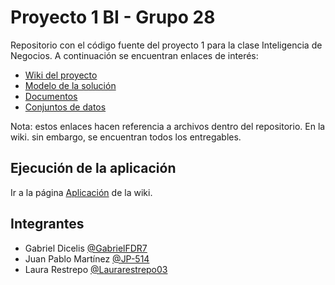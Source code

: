 # Proyecto 1 BI - Grupo 28
Repositorio con el código fuente del proyecto 1 para la clase Inteligencia de Negocios. A continuación se encuentran enlaces de interés:
* [Wiki del proyecto](https://github.com/Laurarestrepo03/Proyecto-1-BI/wiki/Home)
* [Modelo de la solución](https://github.com/Laurarestrepo03/Proyecto-1-BI/tree/main/modelos)
* [Documentos](https://github.com/Laurarestrepo03/Proyecto-1-BI/tree/main/docs)
* [Conjuntos de datos](https://github.com/Laurarestrepo03/Proyecto-1-BI/tree/main/data)

Nota: estos enlaces hacen referencia a archivos dentro del repositorio. En la wiki. sin embargo, se encuentran todos los entregables.

## Ejecución de la aplicación
Ir a la página [Aplicación](https://github.com/Laurarestrepo03/Proyecto-1-BI/wiki/aplicación) de la wiki.

## Integrantes
* Gabriel Dicelis [@GabrielFDR7](https://github.com/GabrielFDR7)
* Juan Pablo Martínez [@JP-514](https://github.com/JP-514)
* Laura Restrepo [@Laurarestrepo03](https://github.com/Laurarestrepo03)
